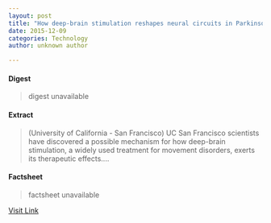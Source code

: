 ```yaml
---
layout: post
title: "How deep-brain stimulation reshapes neural circuits in Parkinson's disease"
date: 2015-12-09
categories: Technology
author: unknown author

---
```



#### Digest
>digest unavailable

#### Extract
>(University of California - San Francisco) UC San Francisco scientists have discovered a possible mechanism for how deep-brain stimulation, a widely used treatment for movement disorders, exerts its therapeutic effects....

#### Factsheet
>factsheet unavailable

[Visit Link](http://www.eurekalert.org/pub_releases/2015-04/uoc--hds041015.php)


